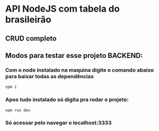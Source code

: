 # API NodeJS com tabela do brasileirão 

## CRUD completo

## Modos para testar esse projeto BACKEND:

### Com o node instalado na maquina digite o comando abaixo para baixar todas as dependências  

```
npm i
```

### Apos tudo instalado só digita pra rodar o projeto:

```
npm run dev
```

### Só acessar pelo navegar o localhost:3333
